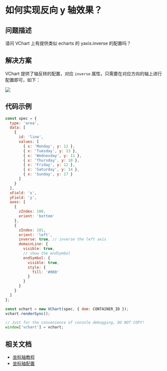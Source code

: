 # 如何实现反向 y 轴效果？

## 问题描述

请问 VChart 上有提供类似 echarts 的 yaxis.inverse 的配置吗？

## 解决方案

VChart 提供了轴反转的配置，对应 `inverse` 属性，只需要在对应方向的轴上进行配置即可，如下：

![](/vchart/faq/93-0.png)

## 代码示例

```javascript livedemo
const spec = {
  type: 'area',
  data: [
    {
      id: 'line',
      values: [
        { x: 'Monday', y: 12 },
        { x: 'Tuesday', y: 13 },
        { x: 'Wednesday', y: 11 },
        { x: 'Thursday', y: 10 },
        { x: 'Friday', y: 12 },
        { x: 'Saturday', y: 14 },
        { x: 'Sunday', y: 17 }
      ]
    }
  ],
  xField: 'x',
  yField: 'y',
  axes: [
    {
      zIndex: 100,
      orient: 'bottom'
    },
    {
      zIndex: 101,
      orient: 'left',
      inverse: true, // inverse the left axis
      domainLine: {
        visible: true,
        // show the endSymbol
        endSymbol: {
          visible: true,
          style: {
            fill: '#000'
          }
        }
      }
    }
  ]
};

const vchart = new VChart(spec, { dom: CONTAINER_ID });
vchart.renderSync();

// Just for the convenience of console debugging, DO NOT COPY!
window['vchart'] = vchart;
```

## 相关文档

- [坐标轴教程](https://www.visactor.io/vchart/guide/tutorial_docs/Chart_Concepts/Axes)
- [坐标轴配置](https://www.visactor.io/vchart/option/lineChart#axes-linear.inverse)
